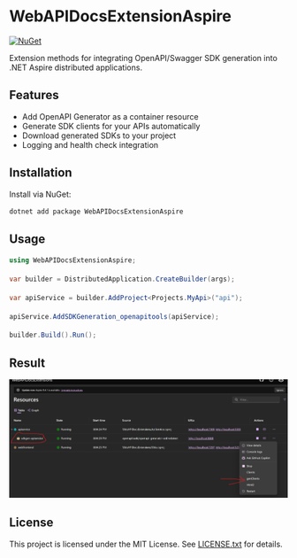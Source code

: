 # WebAPIDocsExtensionAspire


[![NuGet](https://img.shields.io/nuget/v/WebAPIDocsExtensionAspire.svg)](https://www.nuget.org/packages/WebAPIDocsExtensionAspire/)

Extension methods for integrating OpenAPI/Swagger SDK generation into .NET Aspire distributed applications.

## Features
- Add OpenAPI Generator as a container resource
- Generate SDK clients for your APIs automatically
- Download generated SDKs to your project
- Logging and health check integration

## Installation

Install via NuGet:

```bash
dotnet add package WebAPIDocsExtensionAspire
```

## Usage

```csharp
using WebAPIDocsExtensionAspire;

var builder = DistributedApplication.CreateBuilder(args);

var apiService = builder.AddProject<Projects.MyApi>("api");

apiService.AddSDKGeneration_openapitools(apiService);

builder.Build().Run();
```

## Result

![Naive](https://raw.githubusercontent.com/ignatandrei/aspireExtensions/main/docs/images/WebAPIDocsExtensions/SDKNaive.jpeg)

## License

This project is licensed under the MIT License. See [LICENSE.txt](LICENSE.txt) for details.
